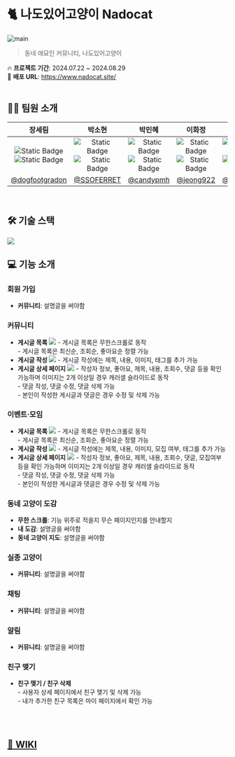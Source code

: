 <h1>🐈 나도있어고양이 Nadocat</h1>

![main](https://github.com/user-attachments/assets/dc0976de-3013-4241-b537-239830f05c6d)
> 동네 애묘인 커뮤니티, 나도있어고양이

🔥 <strong>프로젝트 기간</strong>: 2024.07.22 ~ 2024.08.29
<br>
📌 <strong>배포 URL</strong>: https://www.nadocat.site/
<br><br>

<h2>🙋‍♀️ 팀원 소개</h2>

| 장세림 | 박소현 | 박민혜 | 이화정 | 문소영 |
| :----------: | :----------: | :----------: | :----------: | :----------: |
| <img alt="Static Badge" src="https://img.shields.io/badge/FE-orange"> <img alt="Static Badge" src="https://img.shields.io/badge/BE-blue"> | <img alt="Static Badge" src="https://img.shields.io/badge/FE-orange"> <img alt="Static Badge" src="https://img.shields.io/badge/BE-blue"> | <img alt="Static Badge" src="https://img.shields.io/badge/FE-orange"> <img alt="Static Badge" src="https://img.shields.io/badge/BE-blue"> | <img alt="Static Badge" src="https://img.shields.io/badge/FE-orange"> <img alt="Static Badge" src="https://img.shields.io/badge/BE-blue"> | <img alt="Static Badge" src="https://img.shields.io/badge/FE-orange"> <img alt="Static Badge" src="https://img.shields.io/badge/BE-blue"> |
| [@dogfootgradon](https://github.com/dogfootdragon) | [@SSOFERRET](https://github.com/SSOFERRET) | [@candypmh](https://github.com/candypmh) | [@jeong922](https://github.com/jeong922) | [@msy8709](https://github.com/msy8709) |
<br>

<h2>🛠️ 기술 스택</h2>
<img src="https://github.com/user-attachments/assets/5e5715c7-e6be-45d7-ae8c-a0e5e5d2bf92">
<br>

<h2>💻 기능 소개</h2>
<h3>회원 가입</h3>
<ul>
  <li>
    <strong>커뮤니티</strong>: 설명글을 써야함
  </li>
</ul>

<h3>커뮤니티</h3>
<ul>
  <li>
    <strong>게시글 목록</strong>
    <img src="https://github.com/user-attachments/assets/697d5d1f-3790-4614-89da-12a03a4faa3f">
    - 게시글 목록은 무한스크롤로 동작 <br />
    - 게시글 목록은 최신순, 조회순, 좋아요순 정렬 가능 <br />
  </li>
  <li>
    <strong>게시글 작성</strong>
    <img src="https://github.com/user-attachments/assets/922eeee9-0d53-41e0-b7df-6b772fa76f88">
    - 게시글 작성에는 제목, 내용, 이미지, 태그를 추가 가능<br />
  </li>
  <li>
    <strong>게시글 상세 페이지</strong>
    <img src="https://github.com/user-attachments/assets/fd7e37b8-63b5-4ab3-9862-c30cb4c355b2">
    - 작성자 정보, 좋아요, 제목, 내용, 조회수, 댓글 등을 확인 가능하며 이미지는 2개 이상일 경우 캐러샐 슬라이드로 동작<br />
    - 댓글 작성, 댓글 수정, 댓글 삭제 가능<br />
    - 본인이 작성한 게시글과 댓글은 경우 수정 및 삭제 가능 <br />
  </li>
</ul>

<h3>이벤트‧모임</h3>
<ul>
  <li>
    <strong>게시글 목록</strong>
    <img src="https://github.com/user-attachments/assets/0f74fecc-c21b-4754-b581-73ba94671dcc">
    - 게시글 목록은 무한스크롤로 동작 <br />
    - 게시글 목록은 최신순, 조회순, 좋아요순 정렬 가능 <br />
  </li>
  <li>
    <strong>게시글 작성</strong>
    <img src="https://github.com/user-attachments/assets/06efd403-2c72-474f-a282-e3ecb5991bc5">
    - 게시글 작성에는 제목, 내용, 이미지, 모집 여부, 태그를 추가 가능 <br />
  </li>
  <li>
    <strong>게시글 상세 페이지</strong>
    <img src="https://github.com/user-attachments/assets/764eb1ee-0f55-49a0-9a9b-779664d46bd9">
    - 작성자 정보, 좋아요, 제목, 내용, 조회수, 댓글, 모집여부 등을 확인 가능하며 이미지는 2개 이상일 경우 캐러샐 슬라이드로 동작 <br />
    - 댓글 작성, 댓글 수정, 댓글 삭제 가능 <br />
    - 본인이 작성한 게시글과 댓글은 경우 수정 및 삭제 가능 <br />
  </li>
</ul>

<h3>동네 고양이 도감</h3>
<ul>
  <li>
    <strong>무한 스크롤</strong>: 기능 위주로 적을지 무슨 페이지인지를 안내할지
  </li>
  <li>
    <strong>내 도감</strong>: 설명글을 써야함
  </li>
  <li>
    <strong>동네 고양이 지도</strong>: 설명글을 써야함
  </li>
</ul>

<h3>실종 고양이</h3>
<ul>
  <li>
    <strong>커뮤니티</strong>: 설명글을 써야함
  </li>
</ul>

<h3>채팅</h3>
<ul>
  <li>
    <strong>커뮤니티</strong>: 설명글을 써야함
  </li>
</ul>

<h3>알림</h3>
<ul>
  <li>
    <strong>커뮤니티</strong>: 설명글을 써야함
  </li>
</ul>

<h3>친구 맺기</h3>
<ul>
  <li>
    <strong>친구 맺기 / 친구 삭제</strong><br />
    - 사용자 상세 페이지에서 친구 맺기 및 삭제 가능 <br />
    - 내가 추가한 친구 목록은 마이 페이지에서 확인 가능 <br />
  </li>
</ul>

<br><br>


<a href="https://github.com/dev-FEFIVE/NadoCat/wiki" target="_blank"><h2>📒 WIKI</h2></a>
